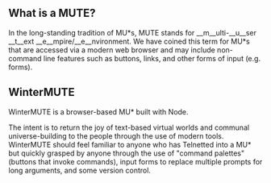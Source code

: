 ## What is a MUTE?

In the long-standing tradition of MU\*s, MUTE stands for __m__ulti-__u__ser __t__ext __e__mpire/__e__nvironment. We have coined this term for MU\*s that are accessed via a modern web browser and may include non-command line features such as buttons, links, and other forms of input (e.g. forms).

## WinterMUTE

WinterMUTE is a browser-based MU* built with Node.

The intent is to return the joy of text-based virtual worlds and communal universe-building to the people through the use of modern tools. WinterMUTE should feel familiar to anyone who has Telnetted into a MU* but quickly grasped by anyone through the use of "command palettes" (buttons that invoke commands), input forms to replace multiple prompts for long arguments, and some version control.
